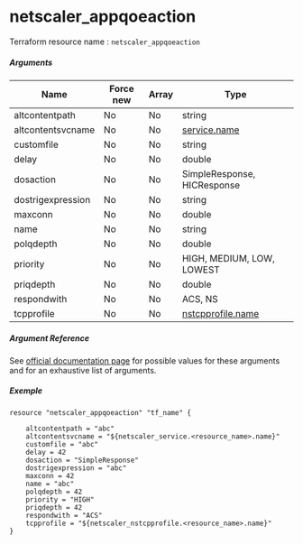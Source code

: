# netscaler_appqoeaction

Terraform resource name : ```netscaler_appqoeaction```

##### Arguments

| Name | Force new | Array | Type |
|----|----|----|----|
|altcontentpath|No|No|string|
|altcontentsvcname|No|No|[service.name](/doc/resources/service.md)|
|customfile|No|No|string|
|delay|No|No|double|
|dosaction|No|No|SimpleResponse, HICResponse|
|dostrigexpression|No|No|string|
|maxconn|No|No|double|
|name|No|No|string|
|polqdepth|No|No|double|
|priority|No|No|HIGH, MEDIUM, LOW, LOWEST|
|priqdepth|No|No|double|
|respondwith|No|No|ACS, NS|
|tcpprofile|No|No|[nstcpprofile.name](/doc/resources/nstcpprofile.md)|

##### Argument Reference

See [official documentation page](https://developer-docs.citrix.com/projects/netscaler-nitro-api/en/11.0/configuration/appqoe/appqoeaction/appqoeaction/) for possible values for these arguments and for an exhaustive list of arguments.

##### Exemple

```
resource "netscaler_appqoeaction" "tf_name" {

    altcontentpath = "abc"
    altcontentsvcname = "${netscaler_service.<resource_name>.name}"
    customfile = "abc"
    delay = 42
    dosaction = "SimpleResponse"
    dostrigexpression = "abc"
    maxconn = 42
    name = "abc"
    polqdepth = 42
    priority = "HIGH"
    priqdepth = 42
    respondwith = "ACS"
    tcpprofile = "${netscaler_nstcpprofile.<resource_name>.name}"
}
```

